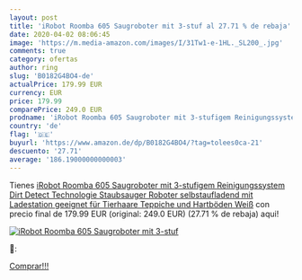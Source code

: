 ```yaml
---
layout: post
title: 'iRobot Roomba 605 Saugroboter mit 3-stuf al 27.71 % de rebaja'
date: 2020-04-02 08:06:45
image: 'https://m.media-amazon.com/images/I/31Tw1-e-1HL._SL200_.jpg'
comments: true
category: ofertas
author: ring
slug: 'B0182G4BO4-de'
actualPrice: 179.99 EUR
currency: EUR
price: 179.99
comparePrice: 249.0 EUR
prodname: 'iRobot Roomba 605 Saugroboter mit 3-stufigem Reinigungssystem  Dirt Detect Technologie  Staubsauger Roboter  selbstaufladend mit Ladestation  geeignet für Tierhaare  Teppiche und Hartböden  Weiß'
country: 'de'
flag: '🇩🇪'
buyurl: 'https://www.amazon.de/dp/B0182G4BO4/?tag=tolees0ca-21'
descuento: '27.71'
average: '186.19000000000003'
---
```


Tienes [iRobot Roomba 605 Saugroboter mit 3-stufigem Reinigungssystem  Dirt Detect Technologie  Staubsauger Roboter  selbstaufladend mit Ladestation  geeignet für Tierhaare  Teppiche und Hartböden  Weiß](https://www.amazon.de/dp/B0182G4BO4/?tag=tolees0ca-21) con precio final de  179.99 EUR (original: 249.0 EUR) (27.71 %  de rebaja) aqui!

[![iRobot Roomba 605 Saugroboter mit 3-stuf](https://m.media-amazon.com/images/I/31Tw1-e-1HL._SL200_.jpg)](https://www.amazon.de/dp/B0182G4BO4/?tag=tolees0ca-21)

🔎:


[Comprar!!!](https://www.amazon.de/dp/B0182G4BO4/?tag=tolees0ca-21)
